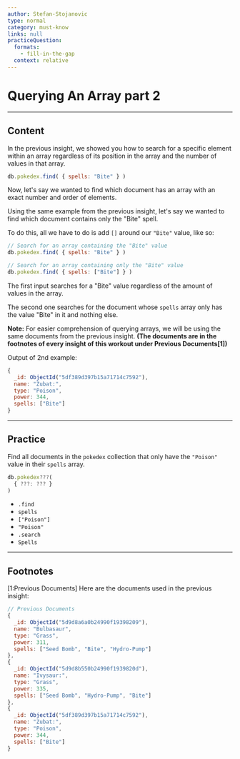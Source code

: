 ```yaml
---
author: Stefan-Stojanovic
type: normal
category: must-know
links: null
practiceQuestion:
  formats:
    - fill-in-the-gap
  context: relative
---
```


# Querying An Array part 2


---

## Content

In the previous insight, we showed you how to search for a specific element within an array regardless of its position in the array and the number of values in that array.

```js
db.pokedex.find( { spells: "Bite" } )
```

Now, let's say we wanted to find which document has an array with an exact number and order of elements.

Using the same example from the previous insight, let's say we wanted to find which document contains only the "Bite" spell. 

To do this, all we have to do is add `[]` around our `"Bite"` value, like so:

```js
// Search for an array containing the "Bite" value
db.pokedex.find( { spells: "Bite" } )

// Search for an array containing only the "Bite" value
db.pokedex.find( { spells: ["Bite"] } )
```

The first input searches for a "Bite" value regardless of the amount of values in the array.

The second one searches for the document whose `spells` array only has the value "Bite" in it and nothing else.

**Note:** For easier comprehension of querying arrays, we will be using the same documents from the  previous insight. **(The documents are in the footnotes of every insight of this workout under Previous Documents[1])**

Output of 2nd example:

```javascript
{
  _id: ObjectId("5df389d397b15a71714c7592"),
  name: "Zubat:",
  type: "Poison",
  power: 344,
  spells: ["Bite"]
}
```


---

## Practice

Find all documents in the `pokedex` collection that only have the `"Poison"` value in their `spells` array.

```javascript
db.pokedex???( 
  { ???: ??? } 
)
```

- `.find`
- `spells`
- `["Poison"]`
- `"Poison"`
- `.search`
- `Spells`


---

## Footnotes

[1:Previous Documents]
Here are the documents used in the previous insight:

```javascript
// Previous Documents
{
  _id: ObjectId("5d9d8a6a0b24990f19398209"),
  name: "Bulbasaur",
  type: "Grass",
  power: 311,
  spells: ["Seed Bomb", "Bite", "Hydro-Pump"]
},
{
  _id: ObjectId("5d9d8b550b24990f1939820d"),
  name: "Ivysaur:",
  type: "Grass",
  power: 335,
  spells: ["Seed Bomb", "Hydro-Pump", "Bite"]
},
{
  _id: ObjectId("5df389d397b15a71714c7592"),
  name: "Zubat:",
  type: "Poison",
  power: 344,
  spells: ["Bite"]
}
```
